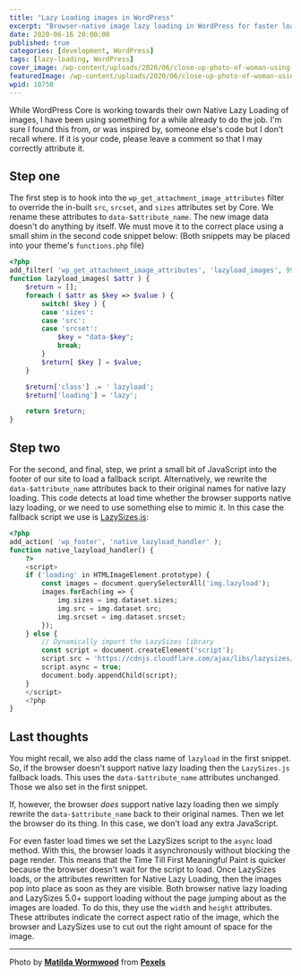 ```yaml
---
title: "Lazy Loading images in WordPress"
excerpt: "Browser-native image lazy loading in WordPress for faster load times, with JavaScript fallback using LazySizes.js to support older browsers."
date: 2020-06-16 20:00:00
published: true
categories: [development, WordPress]
tags: [lazy-loading, WordPress]
cover_image: /wp-content/uploads/2020/06/close-up-photo-of-woman-using-her-mobile-phone-4100843-1024x683.jpg
featuredImage: /wp-content/uploads/2020/06/close-up-photo-of-woman-using-her-mobile-phone-4100843-1024x683.jpg
wpid: 10758
---
```


While WordPress Core is working towards their own Native Lazy Loading of images, I have been using something for a while already to do the job. I'm sure I found this from, or was inspired by, someone else's code but I don't recall where. If it is your code, please leave a comment so that I may correctly attribute it.

Step one
--------

The first step is to hook into the `wp_get_attachment_image_attributes` filter to override the in-built `src`, `srcset`, and `sizes` attributes set by Core. We rename these attributes to `data-$attribute_name`. The new image data doesn't do anything by itself. We must move it to the correct place using a small shim in the second code snippet below: (Both snippets may be placed into your theme's `functions.php` file)

```php
<?php
add_filter( 'wp_get_attachment_image_attributes', 'lazyload_images', 99 );
function lazyload_images( $attr ) {
    $return = [];
    foreach ( $attr as $key => $value ) {
        switch( $key ) {
        case 'sizes':
        case 'src':
        case 'srcset':
            $key = "data-$key";
            break;
        }
        $return[ $key ] = $value;
    }

    $return['class'] .= ' lazyload';
    $return['loading'] = 'lazy';

    return $return;
}
```

Step two
--------

For the second, and final, step, we print a small bit of JavaScript into the footer of our site to load a fallback script. Alternatively, we rewrite the `data-$attribute_name` attributes back to their original names for native lazy loading. This code detects at load time whether the browser supports native lazy loading, or we need to use something else to mimic it. In this case the fallback script we use is [LazySizes.js](https://github.com/aFarkas/lazysizes):

```php
<?php
add_action( 'wp_footer', 'native_lazyload_handler' );
function native_lazyload_handler() {
    ?>
    <script>
    if ('loading' in HTMLImageElement.prototype) {
        const images = document.querySelectorAll('img.lazyload');
        images.forEach(img => {
            img.sizes = img.dataset.sizes;
            img.src = img.dataset.src;
            img.srcset = img.dataset.srcset;
        });
    } else {
        // Dynamically import the LazySizes library
        const script = document.createElement('script');
        script.src = 'https://cdnjs.cloudflare.com/ajax/libs/lazysizes/5.2.2/lazysizes.min.js';
        script.async = true;
        document.body.appendChild(script);
    }
    </script>
    <?php
}
```

Last thoughts
-------------

You might recall, we also add the class name of `lazyload` in the first snippet. So, if the browser doesn't support native lazy loading then the `LazySizes.js` fallback loads. This uses the `data-$attribute_name` attributes unchanged. Those we also set in the first snippet.

If, however, the browser *does* support native lazy loading then we simply rewrite the `data-$attribute_name` back to their original names. Then we let the browser do its thing. In this case, we don't load any extra JavaScript.

For even faster load times we set the LazySizes script to the `async` load method. With this, the browser loads it asynchronously without blocking the page render. This means that the Time Till First Meaningful Paint is quicker because the browser doesn't wait for the script to load. Once LazySizes loads, or the attributes rewritten for Native Lazy Loading, then the images pop into place as soon as they are visible. Both browser native lazy loading and LazySizes 5.0+ support loading without the page jumping about as the images are loaded. To do this, they use the `width` and `height` attributes. These attributes indicate the correct aspect ratio of the image, which the browser and LazySizes use to cut out the right amount of space for the image.

- - - - - -

Photo by **[Matilda Wormwood](https://www.pexels.com/@matilda-wormwood?utm_content=attributionCopyText&utm_medium=referral&utm_source=pexels)** from **[Pexels](https://www.pexels.com/photo/close-up-photo-of-woman-using-her-mobile-phone-4100843/?utm_content=attributionCopyText&utm_medium=referral&utm_source=pexels)**